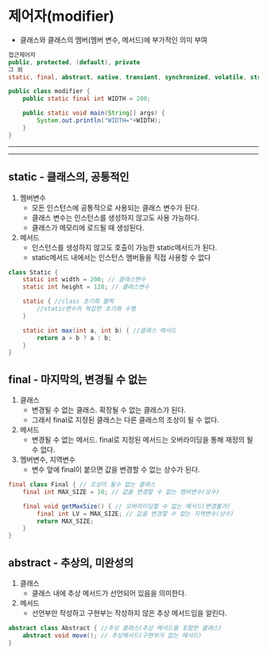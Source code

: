 # 제어자(modifier)
- 클래스와 클래스의 멤버(멤버 변수, 메서드)에 부가적인 의미 부여
```java
접근제어자
public, protected, (default), private
그 외
static, final, abstract, native, transient, synchronized, volatile, strictfp

public class modifier {
    public static final int WIDTH = 200;

    public static void main(String[] args) {
        System.out.println("WIDTH="+WIDTH);
    }
}
```
---
---
## static - 클래스의, 공통적인
1. 멤버변수
   - 모든 인스턴스에 공통적으로 사용되는 클래스 변수가 된다.
   - 클래스 변수는 인스턴스를 생성하지 않고도 사용 가능하다.
   - 클래스가 메모리에 로드될 때 생성된다.
2. 메서드
   - 인스턴스를 생성하지 않고도 호출이 가능한 static메서드가 된다.
   - static메서드 내에서는 인스턴스 멤버들을 직접 사용할 수 없다
```java
class Static {
    static int width = 200; // 클래스변수
    static int height = 120; // 클래스변수

    static { //class 초기화 블럭
        //static변수의 복잡한 초기화 수행
    }

    static int max(int a, int b) { //클래스 메서드
        return a > b ? a : b;
    }
}
```
## final - 마지막의, 변경될 수 없는
1. 클래스
   - 변경될 수 없는 클래스. 확장될 수 없는 클래스가 된다.
   - 그래서 final로 지정된 클래스는 다른 클래스의 조상이 될 수 없다.
2. 메서드
   - 변경될 수 없는 메서드. final로 지정된 메서드는 오버라이딩을 통해 재정의 될 수 없다.
3. 멤버변수, 지역변수
   - 변수 앞에 final이 붙으면 값을 변경할 수 없는 상수가 된다.
```java
final class Final { // 조상이 될수 없는 클래스
    final int MAX_SIZE = 10; // 값을 변경할 수 없는 멤버변수(상수)

    final void getMaxSize() { // 오버라이딩할 수 없는 메서드(변경불가)
        final int LV = MAX_SIZE; // 값을 변경할 수 없는 지역변수(상수)
        return MAX_SIZE;
    }
}
```
## abstract - 추상의, 미완성의
1. 클래스
   - 클래스 내에 추상 메서드가 선언되어 있음을 의미한다.
2. 메서드
   - 선언부만 작성하고 구현부는 작성하지 않은 추상 메서드임을 알린다.
```java
abstract class Abstract { //추상 클래스(추상 메서드를 포함한 클래스)
    abstract void move(); // 추상메서드(구현부가 없는 메서드)
}
```